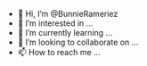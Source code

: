 - 👋 Hi, I’m @BunnieRameriez
- 👀 I’m interested in ...
- 🌱 I’m currently learning ...
- 💞️ I’m looking to collaborate on ...
- 📫 How to reach me ...

<!---
BunnieRameriez/BunnieRameriez is a ✨ special ✨ repository because its `README.md` (this file) appears on your GitHub profile.
You can click the Preview link to take a look at your changes.
--->
